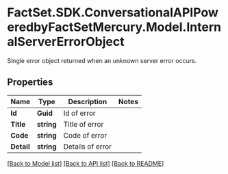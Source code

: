 # FactSet.SDK.ConversationalAPIPoweredbyFactSetMercury.Model.InternalServerErrorObject
Single error object returned when an unknown server error occurs.

## Properties

Name | Type | Description | Notes
------------ | ------------- | ------------- | -------------
**Id** | **Guid** | Id of error | 
**Title** | **string** | Title of error | 
**Code** | **string** | Code of error | 
**Detail** | **string** | Details of error | 

[[Back to Model list]](../README.md#documentation-for-models) [[Back to API list]](../README.md#documentation-for-api-endpoints) [[Back to README]](../README.md)

